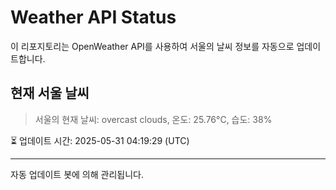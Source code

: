 
# Weather API Status

이 리포지토리는 OpenWeather API를 사용하여 서울의 날씨 정보를 자동으로 업데이트합니다.

## 현재 서울 날씨
> 서울의 현재 날씨: overcast clouds, 온도: 25.76°C, 습도: 38%

⏳ 업데이트 시간: 2025-05-31 04:19:29 (UTC)

---
자동 업데이트 봇에 의해 관리됩니다.

